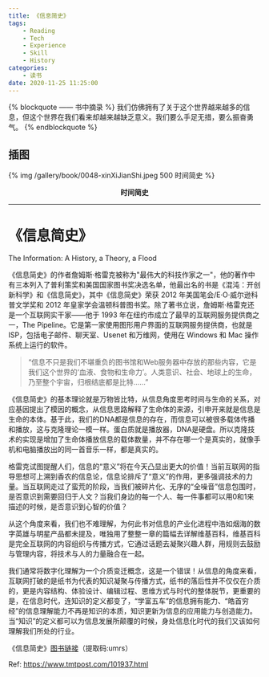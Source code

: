 ```yaml
---
title: 《信息简史》
tags:
	- Reading
	- Tech
	- Experience
	- Skill
	- History
categories:
	- 读书
date: 2020-11-25 11:25:00
---
```


{% blockquote —— 书中摘录 %}
我们仿佛拥有了关于这个世界越来越多的信息，但这个世界在我们看来却越来越缺乏意义。我们要么手足无措，要么振奋勇气。
{% endblockquote %}



<!-- more -->

## 插图
{% img /gallery/book/0048-xinXiJianShi.jpeg 500 时间简史 %}
<p align="center"><b>时间简史</b></p>

-----

# 《信息简史》

The Information: A History, a Theory, a Flood

《信息简史》的作者詹姆斯·格雷克被称为"最伟大的科技作家之一"，他的著作中有三本列入了普利策奖和美国国家图书奖决选名单，他最出名的书是《混沌：开创新科学》和《信息简史》，其中《信息简史》荣获 2012 年美国笔会/E·O·威尔逊科普文学奖和 2012 年皇家学会温顿科普图书奖。除了著书立说，詹姆斯·格雷克还是一个互联网实干家——他于 1993 年在纽约市成立了最早的互联网服务提供商之一，The Pipeline。它是第一家使用图形用户界面的互联网服务提供商，也就是 ISP，包括电子邮件、聊天室、Usenet 和万维网，使用在 Windows 和 Mac 操作系统上运行的软件。

>“信息不只是我们不堪重负的图书馆和Web服务器中存放的那些内容，它是我们这个世界的‘血液、食物和生命力’。人类意识、社会、地球上的生命，乃至整个宇宙，归根结底都是比特……”

《信息简史》的基本理论就是万物皆比特，从信息角度思考时间与生命的关系，对应基因提出了模因的概念，从信息思路解释了生命体的来源，引申开来就是信息是生命的本体。基于此，我们的DNA都是信息的存在，而信息可以被很多载体传播和播放，这与克隆理论一模一样。蛋白质就是播放器，DNA是硬盘。所以克隆技术的实现是增加了生命体播放信息的载体数量，并不存在哪一个是真实的，就像手机和电脑播放出的同一首音乐一样，都是真实的。

格雷克试图提醒人们，信息的“意义”将在今天凸显出更大的价值！当前互联网的指导思想可上溯到香农的信息论，信息论排斥了“意义”的作用，更多强调技术的力量。当互联网走过了蛮荒的阶段，当我们被碎片化、无序的“全噪音”信息包围时，是否意识到需要回归于人文？当我们身边的每一个人、每一件事都可以用0和1来描述的时候，是否意识到心智的价值？

从这个角度来看，我们也不难理解，为何此书对信息的产业化进程中浩如烟海的数字英雄与明星产品都未提及，唯独用了整整一章的篇幅去详解维基百科，维基百科是完全互联网的内容组织与传播方式，它通过话题去凝聚兴趣人群，用规则去鼓励与管理内容，将技术与人的力量融合在一起。

我们通常将数字化理解为一个介质变迁概念，这是一个错误！从信息的角度来看，互联网打破的是纸书为代表的知识凝聚与传播方式，纸书的落后性并不仅仅在介质的，更是内容结构、体验设计、编辑过程、思维方式与时代的整体脱节，更重要的是，在信息时代，连知识的定义都变了，“学富五车”的信息拥有能力、“皓首穷经”的信息理解能力不再是知识的本质，知识更新为信息的应用能力与创造能力。当“知识”的定义都可以为信息发展所颠覆的时候，身处信息化时代的我们又该如何理解我们所处的行业。

《信息简史》[图书链接](https://pan.baidu.com/s/1WmY2C2mZQNpoz9RgGcNDag)（提取码:umrs）

Ref: https://www.tmtpost.com/101937.html